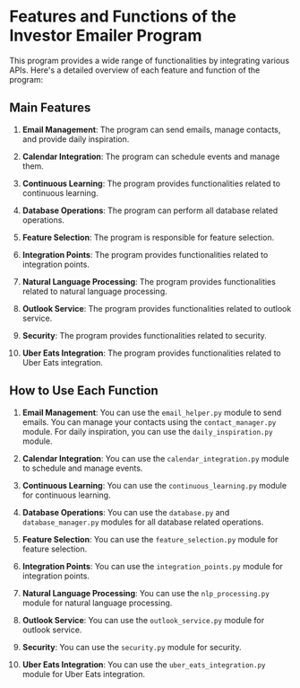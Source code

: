 # Features and Functions of the Investor Emailer Program

This program provides a wide range of functionalities by integrating various APIs. Here's a detailed overview of each feature and function of the program:

## Main Features

1. **Email Management**: The program can send emails, manage contacts, and provide daily inspiration.

2. **Calendar Integration**: The program can schedule events and manage them.

3. **Continuous Learning**: The program provides functionalities related to continuous learning.

4. **Database Operations**: The program can perform all database related operations.

5. **Feature Selection**: The program is responsible for feature selection.

6. **Integration Points**: The program provides functionalities related to integration points.

7. **Natural Language Processing**: The program provides functionalities related to natural language processing.

8. **Outlook Service**: The program provides functionalities related to outlook service.

9. **Security**: The program provides functionalities related to security.

10. **Uber Eats Integration**: The program provides functionalities related to Uber Eats integration.

## How to Use Each Function

1. **Email Management**: You can use the `email_helper.py` module to send emails. You can manage your contacts using the `contact_manager.py` module. For daily inspiration, you can use the `daily_inspiration.py` module.

2. **Calendar Integration**: You can use the `calendar_integration.py` module to schedule and manage events.

3. **Continuous Learning**: You can use the `continuous_learning.py` module for continuous learning.

4. **Database Operations**: You can use the `database.py` and `database_manager.py` modules for all database related operations.

5. **Feature Selection**: You can use the `feature_selection.py` module for feature selection.

6. **Integration Points**: You can use the `integration_points.py` module for integration points.

7. **Natural Language Processing**: You can use the `nlp_processing.py` module for natural language processing.

8. **Outlook Service**: You can use the `outlook_service.py` module for outlook service.

9. **Security**: You can use the `security.py` module for security.

10. **Uber Eats Integration**: You can use the `uber_eats_integration.py` module for Uber Eats integration.